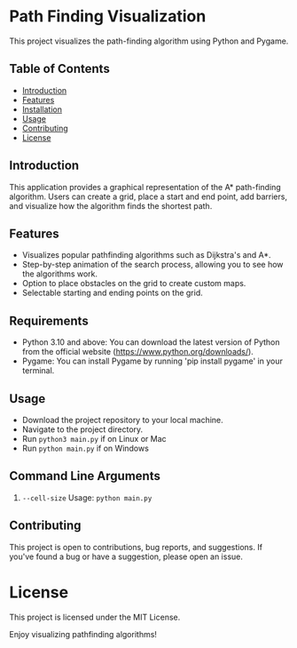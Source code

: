 # Path Finding Visualization

This project visualizes the path-finding algorithm using Python and Pygame.

## Table of Contents
- [Introduction](#introduction)
- [Features](#features)
- [Installation](#installation)
- [Usage](#usage)
- [Contributing](#contributing)
- [License](#license)

## Introduction

This application provides a graphical representation of the A* path-finding algorithm. Users can create a grid, place a start and end point, add barriers, and visualize how the algorithm finds the shortest path.

## Features

* Visualizes popular pathfinding algorithms such as Dijkstra's and A*.
* Step-by-step animation of the search process, allowing you to see how the algorithms work.
* Option to place obstacles on the grid to create custom maps.
* Selectable starting and ending points on the grid.

## Requirements
* Python 3.10 and above: You can download the latest version of Python from the official website (https://www.python.org/downloads/).
* Pygame: You can install Pygame by running 'pip install pygame' in your terminal.

## Usage
- Download the project repository to your local machine. 
- Navigate to the project directory.
- Run `python3 main.py` if on Linux or Mac
- Run `python main.py` if on Windows

## Command Line Arguments
1. `--cell-size`
Usage: `python main.py`

## Contributing
This project is open to contributions, bug reports, and suggestions. If you've found a bug or have a suggestion, please open an issue.

# License
This project is licensed under the MIT License.

Enjoy visualizing pathfinding algorithms!

